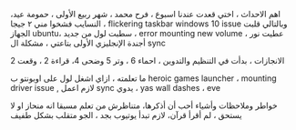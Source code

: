 اهم الاحداث ،
اختي قعدت عندنا اسبوع ، فرح محمد ، شهر ربيع الأولى ، حمومة عيد، النسايب فشخوا مني ٢ جيجا ،  flickering taskbar windows 10 issue وبالتالي قلبت الجهاز ubuntu، سطبت لول من جديد ، error mounting new volume ، عطيت نور أجندة الإنجليزي الأولى بتاعتي ، مشكلة ال sync 

الانجازات ،
بدأت في التنظيم والتدوين ، احماء 6 ، وتر 5 وضحى  4، قراءة 2 ، وقعت 2

ما تعلمته ،
ازاي اشغل لول على اوبونتو ب heroic games launcher ، mounting driver issue , لازم اعمل sync يدوي ، yas wall dashes ،  eve

خواطر وملاحظات وأشياء أحب أن أذكرها،
متناظرش من تعلم مسبقا انه منحاز او لا يستحق ، لم أقرأ قرآن، لازم تبدأ يوتيوب بجد ، الجو متقلب بشكل طفيف